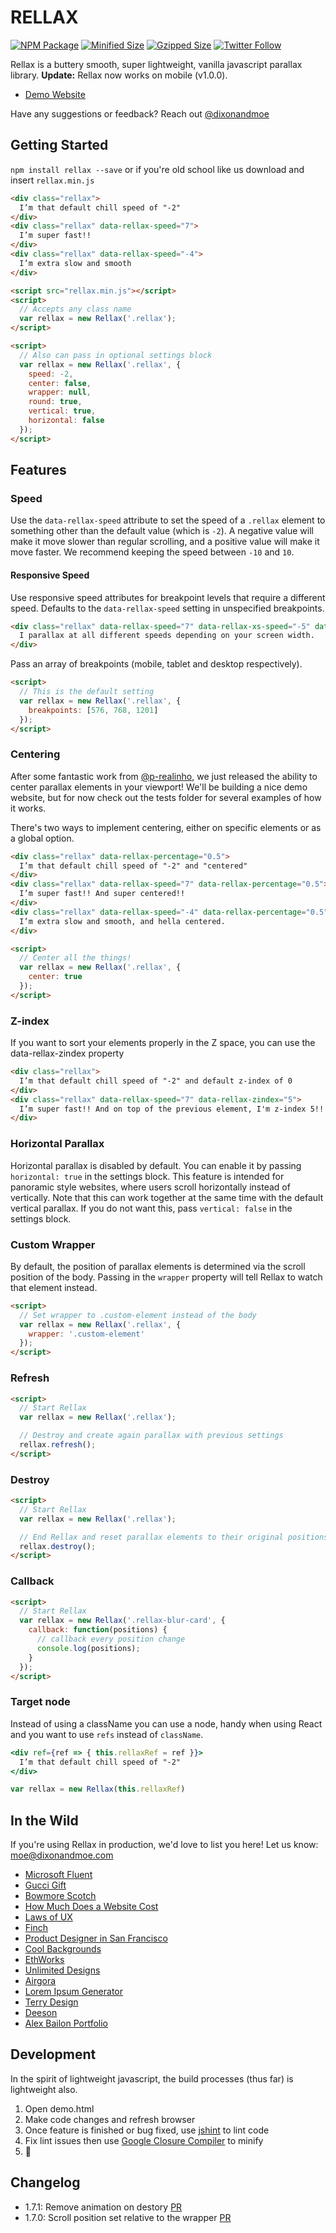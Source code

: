 # RELLAX

[![NPM Package](https://img.shields.io/npm/v/rellax.svg)](https://www.npmjs.org/package/rellax)
[![Minified Size](https://img.shields.io/bundlephobia/min/rellax.svg?label=minified)](https://bundlephobia.com/result?p=rellax)
[![Gzipped Size](https://img.shields.io/bundlephobia/minzip/rellax.svg?label=gzipped)](https://bundlephobia.com/result?p=rellax)
[![Twitter Follow](https://img.shields.io/twitter/follow/dixonandmoe.svg?label=%40dixonandmoe&style=social)](https://twitter.com/dixonandmoe)

Rellax is a buttery smooth, super lightweight, vanilla javascript parallax library. **Update:** Rellax now works on mobile (v1.0.0).

* [Demo Website](https://dixonandmoe.com/rellax/)

Have any suggestions or feedback? Reach out [@dixonandmoe](https://twitter.com/dixonandmoe)

## Getting Started
`npm install rellax --save` or if you're old school like us download and insert `rellax.min.js`

```html
<div class="rellax">
  I’m that default chill speed of "-2"
</div>
<div class="rellax" data-rellax-speed="7">
  I’m super fast!!
</div>
<div class="rellax" data-rellax-speed="-4">
  I’m extra slow and smooth
</div>

<script src="rellax.min.js"></script>
<script>
  // Accepts any class name
  var rellax = new Rellax('.rellax');
</script>
```
```html
<script>
  // Also can pass in optional settings block
  var rellax = new Rellax('.rellax', {
    speed: -2,
    center: false,
    wrapper: null,
    round: true,
    vertical: true,
    horizontal: false
  });
</script>
```
## Features

### Speed
Use the `data-rellax-speed` attribute to set the speed of a `.rellax` element to something other than the default value (which is `-2`). A negative value will make it move slower than regular scrolling, and a positive value will make it move faster. We recommend keeping the speed between `-10` and `10`.

#### Responsive Speed
Use responsive speed attributes for breakpoint levels that require a different speed. Defaults to the `data-rellax-speed` setting in unspecified breakpoints.
```html
<div class="rellax" data-rellax-speed="7" data-rellax-xs-speed="-5" data-rellax-mobile-speed="3" data-rellax-tablet-speed="-8" data-rellax-desktop-speed="1">
  I parallax at all different speeds depending on your screen width.
</div>
```

Pass an array of breakpoints (mobile, tablet and desktop respectively).
```html
<script>
  // This is the default setting
  var rellax = new Rellax('.rellax', {
    breakpoints: [576, 768, 1201]
  });
</script>
```

### Centering
After some fantastic work from [@p-realinho](https://github.com/p-realinho), we just released the ability to center parallax elements in your viewport! We'll be building a nice demo website, but for now check out the tests folder for several examples of how it works.

There's two ways to implement centering, either on specific elements or as a global option.
```html
<div class="rellax" data-rellax-percentage="0.5">
  I’m that default chill speed of "-2" and "centered"
</div>
<div class="rellax" data-rellax-speed="7" data-rellax-percentage="0.5">
  I’m super fast!! And super centered!!
</div>
<div class="rellax" data-rellax-speed="-4" data-rellax-percentage="0.5">
  I’m extra slow and smooth, and hella centered.
</div>
```
```html
<script>
  // Center all the things!
  var rellax = new Rellax('.rellax', {
    center: true
  });
</script>
```

### Z-index
If you want to sort your elements properly in the Z space, you can use the data-rellax-zindex property
```html
<div class="rellax">
  I’m that default chill speed of "-2" and default z-index of 0
</div>
<div class="rellax" data-rellax-speed="7" data-rellax-zindex="5">
  I’m super fast!! And on top of the previous element, I'm z-index 5!!
</div>
```

### Horizontal Parallax
Horizontal parallax is disabled by default. You can enable it by passing `horizontal: true` in the settings block.
This feature is intended for panoramic style websites, where users scroll horizontally instead of vertically.
Note that this can work together at the same time with the default vertical parallax. If you do not want this, pass `vertical: false` in the settings block.

### Custom Wrapper
By default, the position of parallax elements is determined via the scroll position of the body. Passing in the `wrapper` property will tell Rellax to watch that element instead.
```html
<script>
  // Set wrapper to .custom-element instead of the body
  var rellax = new Rellax('.rellax', {
    wrapper: '.custom-element'
  });
</script>
```

### Refresh
```html
<script>
  // Start Rellax
  var rellax = new Rellax('.rellax');

  // Destroy and create again parallax with previous settings
  rellax.refresh();
</script>
```

### Destroy   
```html
<script>
  // Start Rellax
  var rellax = new Rellax('.rellax');

  // End Rellax and reset parallax elements to their original positions
  rellax.destroy();
</script>
```

### Callback
```html
<script>
  // Start Rellax
  var rellax = new Rellax('.rellax-blur-card', {
    callback: function(positions) {
      // callback every position change
      console.log(positions);
    }
  });
</script>
```

### Target node
Instead of using a className you can use a node, handy when using React and you want to use `refs` instead of `className`.
```jsx
<div ref={ref => { this.rellaxRef = ref }}>
  I’m that default chill speed of "-2"
</div>

var rellax = new Rellax(this.rellaxRef)
```

## In the Wild
If you're using Rellax in production, we'd love to list you here! Let us know: moe@dixonandmoe.com
- [Microsoft Fluent](https://fluent.microsoft.com/)
- [Gucci Gift](http://gift.gucci.com/)
- [Bowmore Scotch](https://www.bowmore.com/)
- [How Much Does a Website Cost](https://designagency.io/)
- [Laws of UX](https://lawsofux.com/)
- [Finch](https://finch.io/)
- [Product Designer in San Francisco](https://moeamaya.com/)
- [Cool Backgrounds](https://coolbackgrounds.io/)
- [EthWorks](http://ethworks.io/)
- [Unlimited Designs](https://servicelist.io/)
- [Airgora](https://www.airgora.com/competition)
- [Lorem Ipsum Generator](https://loremipsumgenerator.com/)
- [Terry Design](http://terrydesign.co.uk/)
- [Deeson](https://www.deeson.co.uk/)
- [Alex Bailon Portfolio](http://www.iambailon.com/)

## Development
In the spirit of lightweight javascript, the build processes (thus far) is lightweight also.

1. Open demo.html
2. Make code changes and refresh browser
3. Once feature is finished or bug fixed, use [jshint](http://jshint.com/) to lint code
4. Fix lint issues then use [Google Closure Compiler](https://closure-compiler.appspot.com/home) to minify
5. 🍻

## Changelog
- 1.7.1: Remove animation on destory [PR](https://github.com/dixonandmoe/rellax/pull/132)
- 1.7.0: Scroll position set relative to the wrapper [PR](https://github.com/dixonandmoe/rellax/pull/125)
